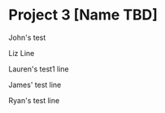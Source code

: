 # Project 3 [Name TBD]

John's test

Liz Line

Lauren's test1 line

James' test line

Ryan's test line

